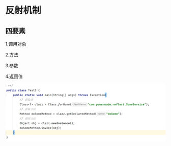 # 反射机制

## 四要素

1.调用对象

2.方法

3.参数

4.返回值

![image-20240809161723288](../../TyporaImage/Spring/image-20240809161723288.png)